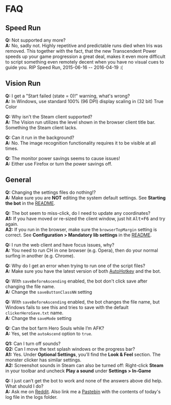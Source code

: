 # FAQ

## Speed Run

**Q:** Not supported any more?  
**A:** No, sadly not. Highly repetitive and predictable runs died when Iris was removed. This together with the fact, that the new Transcendent Power speeds up your game progression a great deal, makes it even more difficult to script something even remotely decent when you have no visual cues to guide you. RIP Speed Run, 2015-06-16 -- 2016-04-19 :(

## Vision Run

**Q:** I get a "Start failed (state = 0)!" warning, what's wrong?  
**A:** In Windows, use standard 100% (96 DPI) display scaling in (32 bit) True Color

**Q:** Why isn't the Steam client supported?  
**A:** The Vision run utilizes the level shown in the browser client title bar. Something the Steam client lacks.

**Q:** Can it run in the background?  
**A:** No. The image recognition functionality requires it to be visible at all times.

**Q:** The monitor power savings seems to cause issues!  
**A:** Either use Firefox or turn the power savings off.

## General

**Q:** Changing the settings files do nothing!?  
**A:** Make sure you are __NOT__ editing the system default settings. See __Starting the bot__ in the [README](README.md).

**Q:** The bot seem to miss-click, do I need to update any coordinates?  
**A1:** If you have moved or re-sized the client window, just hit <kbd>Alt+F6</kbd> and try again.  
**A2:** If you run in the browser, make sure the `browserTopMargin` setting is correct. See __Configuration > Mandatory lib settings__ in the [README](README.md).

**Q:** I run the web client and have focus issues, why?  
**A:** You need to run CH in one browser (e.g. Opera), then do your normal surfing in another (e.g. Chrome).

**Q:** Why do I get an error when trying to run one of the script files?  
**A:** Make sure you have the latest version of both [AutoHotkey][] and the bot.

**Q:** With `saveBeforeAscending` enabled, the bot don't click save after changing the file name.  
**A:** Change the `saveButtonClassNN` setting

**Q:** With `saveBeforeAscending` enabled, the bot changes the file name, but Windows fails to see this and tries to save with the default `clickerHeroSave.txt` name.  
**A:** Change the `saveMode` setting

**Q:** Can the bot farm Hero Souls while I’m AFK?  
**A:** Yes, set the `autoAscend` option to `true`.

**Q1:** Can I turn off sounds?  
**Q2:** Can I move the text splash windows or the progress bar?  
**A1:** Yes. Under __Optional Settings__, you’ll find the __Look & Feel__ section. The monster clicker has similar settings.  
**A2:** Screenshot sounds in Steam can also be turned off: Right-click __Steam__ in your toolbar and uncheck __Play a sound__ under __Settings > In-Game__

**Q:** I just can’t get the bot to work and none of the answers above did help. What should I do?  
**A:** Ask me on [Reddit][home]. Also link me a [Pastebin][] with the contents of today's log file in the logs folder.

[AutoHotkey]: http://ahkscript.org/
[Ancients Optimizer]: http://philni.neocities.org/ancientssoul.html
[regilding chart]: https://redd.it/3frj62
[home]: https://redd.it/3wxwfu
[Pastebin]: http://pastebin.com/
